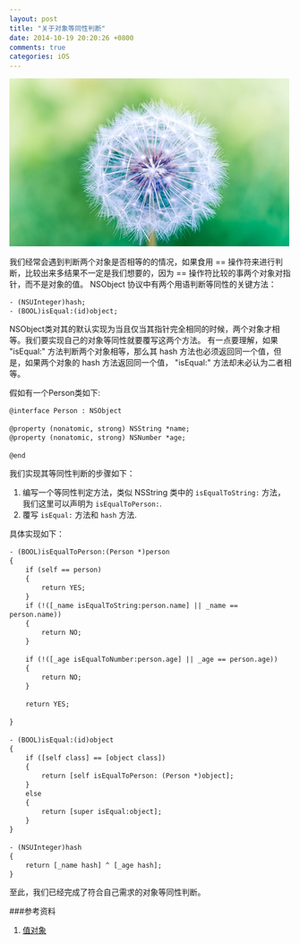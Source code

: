 ```yaml
---
layout: post
title: "关于对象等同性判断"
date: 2014-10-19 20:20:26 +0800
comments: true
categories: iOS 
---
```

![](/images/201410192024.png)

我们经常会遇到判断两个对象是否相等的的情况，如果食用 == 操作符来进行判断，比较出来多结果不一定是我们想要的，因为 == 操作符比较的事两个对象对指针，而不是对象的值。 NSObject 协议中有两个用语判断等同性的关键方法：

```objc
- (NSUInteger)hash;
- (BOOL)isEqual:(id)object;
```

NSObject类对其的默认实现为当且仅当其指针完全相同的时候，两个对象才相等。我们要实现自己的对象等同性就要覆写这两个方法。 有一点要理解，如果 "isEqual:" 方法判断两个对象相等，那么其 hash 方法也必须返回同一个值，但是，如果两个对象的 hash 方法返回同一个值， "isEqual:" 方法却未必认为二者相等。

假如有一个Person类如下:

```objc
@interface Person : NSObject

@property (nonatomic, strong) NSString *name;
@property (nonatomic, strong) NSNumber *age;

@end
```

我们实现其等同性判断的步骤如下：

1. 编写一个等同性判定方法，类似 NSString 类中的 `isEqualToString:` 方法，我们这里可以声明为 `isEqualToPerson:`.
2. 覆写 `isEqual:` 方法和 `hash` 方法.


具体实现如下：

```objc
- (BOOL)isEqualToPerson:(Person *)person
{
    if (self == person)
    {
        return YES;
    }
    if (!([_name isEqualToString:person.name] || _name == person.name))
    {
        return NO;
    }

    if (!([_age isEqualToNumber:person.age] || _age == person.age))
    {
        return NO;
    }

    return YES;

}

- (BOOL)isEqual:(id)object
{
    if ([self class] == [object class])
    {
        return [self isEqualToPerson: (Person *)object];
    }
    else
    {
        return [super isEqual:object];
    }
}

- (NSUInteger)hash
{
    return [_name hash] ^ [_age hash];
}

```

至此，我们已经完成了符合自己需求的对象等同性判断。


###参考资料

1. [值对象](http://www.objccn.io/issue-7-2/)

